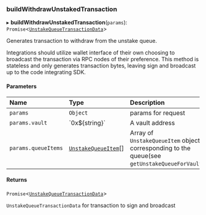 ### buildWithdrawUnstakedTransaction

▸ **buildWithdrawUnstakedTransaction**(`params`): `Promise`\<[`UnstakeQueueTransactionData`](../interfaces/UnstakeQueueTransactionData.md)\>

Generates transaction to withdraw from the unstake queue.

Integrations should utilize wallet interface of their own choosing to
broadcast the transaction via RPC nodes of their preference. This method
is stateless and only generates transaction bytes, leaving sign and broadcast
up to the code integrating SDK.

#### Parameters

| Name | Type | Description |
| :------ | :------ | :------ |
| `params` | `Object` | params for request |
| `params.vault` | \`0x$\{string}\` | A vault address |
| `params.queueItems` | [`UnstakeQueueItem`](../interfaces/UnstakeQueueItem.md)[] | Array of `UnstakeQueueItem` objects corresponding to the queue(see `getUnstakeQueueForVault`) |

#### Returns

`Promise`\<[`UnstakeQueueTransactionData`](../interfaces/UnstakeQueueTransactionData.md)\>

`UnstakeQueueTransactionData` for transaction to sign and broadcast